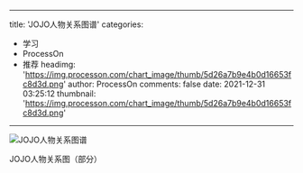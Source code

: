 
---
title: 'JOJO人物关系图谱'
categories: 
 - 学习
 - ProcessOn
 - 推荐
headimg: 'https://img.processon.com/chart_image/thumb/5d26a7b9e4b0d16653fc8d3d.png'
author: ProcessOn
comments: false
date: 2021-12-31 03:25:12
thumbnail: 'https://img.processon.com/chart_image/thumb/5d26a7b9e4b0d16653fc8d3d.png'
---

<div>   
<img class="thumb" alt="JOJO人物关系图谱" src="https://img.processon.com/chart_image/thumb/5d26a7b9e4b0d16653fc8d3d.png" referrerpolicy="no-referrer">
<p>JOJO人物关系图（部分）</p>  
</div>
            